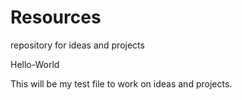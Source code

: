 # Resources
repository for ideas and projects



Hello-World

This will be my test file to work on ideas and projects.
